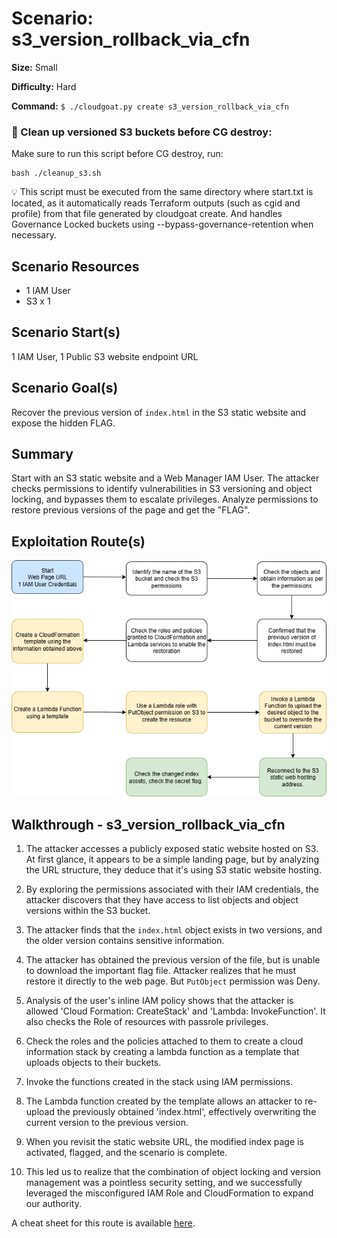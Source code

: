 # Scenario: s3_version_rollback_via_cfn

**Size:** Small

**Difficulty:** Hard

**Command:** `$ ./cloudgoat.py create s3_version_rollback_via_cfn`

### 🧹 Clean up versioned S3 buckets before CG destroy: 
Make sure to run this script before CG destroy, run:
```
bash ./cleanup_s3.sh
```
💡 This script must be executed from the same directory where start.txt is located, as it automatically reads Terraform outputs (such as cgid and profile) from that file generated by cloudgoat create.
And handles Governance Locked buckets using --bypass-governance-retention when necessary.

## Scenario Resources

* 1 IAM User
* S3 x 1

## Scenario Start(s)

1 IAM User, 1 Public S3 website endpoint URL

## Scenario Goal(s)

Recover the previous version of `index.html` in the S3 static website and expose the hidden FLAG.

## Summary

Start with an S3 static website and a Web Manager IAM User. The attacker checks permissions to identify vulnerabilities in S3 versioning and object locking, and bypasses them to escalate privileges. Analyze permissions to restore previous versions of the page and get the "FLAG".

## Exploitation Route(s)

![Scenario Route(s)](./assets/route.png)

## Walkthrough - s3_version_rollback_via_cfn

1. The attacker accesses a publicly exposed static website hosted on S3. At first glance, it appears to be a simple landing page, but by analyzing the URL structure, they deduce that it's using S3 static website hosting.

2. By exploring the permissions associated with their IAM credentials, the attacker discovers that they have access to list objects and object versions within the S3 bucket.

3. The attacker finds that the `index.html` object exists in two versions, and the older version contains sensitive information.

4. The attacker has obtained the previous version of the file, but is unable to download the important flag file. Attacker realizes that he must restore it directly to the web page. But `PutObject` permission was Deny.

5. Analysis of the user's inline IAM policy shows that the attacker is allowed 'Cloud Formation: CreateStack' and 'Lambda: InvokeFunction'. It also checks the Role of resources with passrole privileges.

6. Check the roles and the policies attached to them to create a cloud information stack by creating a lambda function as a template that uploads objects to their buckets.

7. Invoke the functions created in the stack using IAM permissions.

8. The Lambda function created by the template allows an attacker to re-upload the previously obtained 'index.html', effectively overwriting the current version to the previous version.

9. When you revisit the static website URL, the modified index page is activated, flagged, and the scenario is complete.

10. This led us to realize that the combination of object locking and version management was a pointless security setting, and we successfully leveraged the misconfigured IAM Role and CloudFormation to expand our authority.

A cheat sheet for this route is available [here](./cheat_sheet.md).
